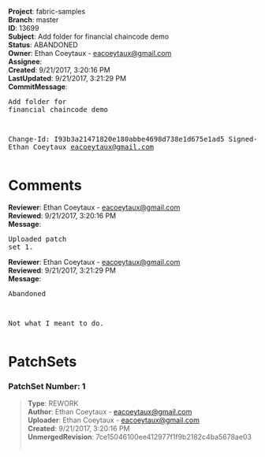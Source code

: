 <strong>Project</strong>: fabric-samples<br><strong>Branch</strong>: master<br><strong>ID</strong>: 13699<br><strong>Subject</strong>: Add folder for financial chaincode demo<br><strong>Status</strong>: ABANDONED<br><strong>Owner</strong>: Ethan Coeytaux - eacoeytaux@gmail.com<br><strong>Assignee</strong>:<br><strong>Created</strong>: 9/21/2017, 3:20:16 PM<br><strong>LastUpdated</strong>: 9/21/2017, 3:21:29 PM<br><strong>CommitMessage</strong>:<br><pre>Add folder for financial chaincode demo

Change-Id: I93b3a21471820e180abbe4698d738e1d675e1ad5
Signed-off-by: Ethan Coeytaux <eacoeytaux@gmail.com>
</pre><h1>Comments</h1><strong>Reviewer</strong>: Ethan Coeytaux - eacoeytaux@gmail.com<br><strong>Reviewed</strong>: 9/21/2017, 3:20:16 PM<br><strong>Message</strong>: <pre>Uploaded patch set 1.</pre><strong>Reviewer</strong>: Ethan Coeytaux - eacoeytaux@gmail.com<br><strong>Reviewed</strong>: 9/21/2017, 3:21:29 PM<br><strong>Message</strong>: <pre>Abandoned

Not what I meant to do.</pre><h1>PatchSets</h1><h3>PatchSet Number: 1</h3><blockquote><strong>Type</strong>: REWORK<br><strong>Author</strong>: Ethan Coeytaux - eacoeytaux@gmail.com<br><strong>Uploader</strong>: Ethan Coeytaux - eacoeytaux@gmail.com<br><strong>Created</strong>: 9/21/2017, 3:20:16 PM<br><strong>UnmergedRevision</strong>: 7ce15046100ee412977f1f9b2182c4ba5678ae03<br><br></blockquote>